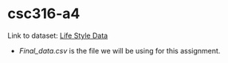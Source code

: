 # csc316-a4

Link to dataset: [Life Style Data](https://www.kaggle.com/datasets/jockeroika/life-style-data/data)
- _Final_data.csv_ is the file we will be using for this assignment.

